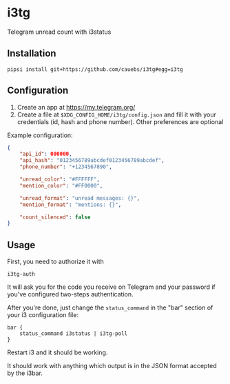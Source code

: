 i3tg
====
Telegram unread count with i3status


Installation
------------
```
pipsi install git+https://github.com/cauebs/i3tg#egg=i3tg
```

Configuration
-------------
1. Create an app at https://my.telegram.org/
2. Create a file at `$XDG_CONFIG_HOME/i3tg/config.json` and fill it with your credentials (id, hash and phone number). Other preferences are optional

Example configuration:
```json
{
    "api_id": 000000,
    "api_hash": "0123456789abcdef0123456789abcdef",
    "phone_number": "+1234567890",

    "unread_color": "#FFFFFF",
    "mention_color": "#FF0000",

    "unread_format": "unread messages: {}",
    "mention_format": "mentions: {}",

    "count_silenced": false
}
```

Usage
-----
First, you need to authorize it with
```
i3tg-auth
```
It will ask you for the code you receive on Telegram and your password if you've configured two-steps authentication.

After you're done, just change the `status_command` in the "bar" section of your i3 configuration file:
```
bar {
    status_command i3status | i3tg-poll
}
```
Restart i3 and it should be working.

It should work with anything which output is in the JSON format accepted by the i3bar.
